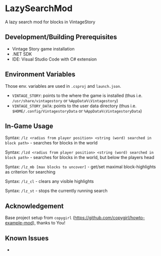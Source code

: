# LazySearchMod
A lazy search mod for blocks in VintageStory

## Development/Building Prerequisites
- Vintage Story game installation
- .NET SDK
- IDE: Visual Studio Code with C# extension

## Environment Variables
Those env. variables are used in `.csproj` and `launch.json`.
- `VINTAGE_STORY`: points to the where the game is installed (thus i.e. `/usr/share/vintagestory` or `%AppData%\Vintagestory`)
- `VINTAGE_STORY_DATA`: points to the user data directory (thus i.e. `$HOME/.config/VintagestoryData` or `%AppData%\VintagestoryData`)

## In-Game Usage
Syntax: `/lz <radius from player position> <string (word) searched in block path>` - searches for blocks in the world

Syntax: `/lzd <radius from player position> <string (word) searched in block path>` - searches for blocks in the world, but below the players head

Syntax: `/lz_mb [max blocks to uncover]` - get/set maximal block-highlights as criterion for searching

Syntax: `/lz_cl` - clears any visible highlights

Syntax: `/lz_st` - stops the currently running search

## Acknowledgement
Base project setup from `copygirl` (https://github.com/copygirl/howto-example-mod), thanks to You!

## Known Issues
-

